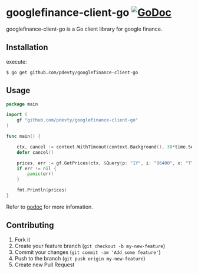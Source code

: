 # googlefinance-client-go [![GoDoc](https://godoc.org/github.com/pdevty/googlefinance-client-go?status.svg)](https://godoc.org/github.com/pdevty/googlefinance-client-go)

googlefinance-client-go is a Go client library for google finance.

## Installation

execute:

    $ go get github.com/pdevty/googlefinance-client-go

## Usage

```go
package main

import (
	gf "github.com/pdevty/googlefinance-client-go"
)

func main() {

	ctx, cancel := context.WithTimeout(context.Background(), 30*time.Second)
	defer cancel()

	prices, err := gf.GetPrices(ctx, &Query{p: "1Y", i: "86400", x: "TYO", q: "7203"})
	if err != nil {
		panic(err)
	}

	fmt.Println(prices)
}
```

Refer to [godoc](http://godoc.org/github.com/pdevty/googlefinance-client-go) for more infomation.

## Contributing

1. Fork it
2. Create your feature branch (`git checkout -b my-new-feature`)
3. Commit your changes (`git commit -am 'Add some feature'`)
4. Push to the branch (`git push origin my-new-feature`)
5. Create new Pull Request